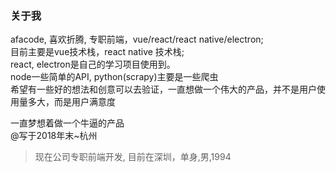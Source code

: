 ### 关于我
afacode, 喜欢折腾, 专职前端，vue/react/react native/electron;<br>
目前主要是vue技术栈，react native 技术栈;<br>
react, electron是自己的学习项目使用到。<br>
node一些简单的API, python(scrapy)主要是一些爬虫<br>
希望有一些好的想法和创意可以去验证，一直想做一个伟大的产品，并不是用户使用量多大，而是用户满意度<br>


一直梦想着做一个牛逼的产品 <br> @写于2018年末~杭州


> 现在公司专职前端开发, 目前在深圳，单身,男,1994